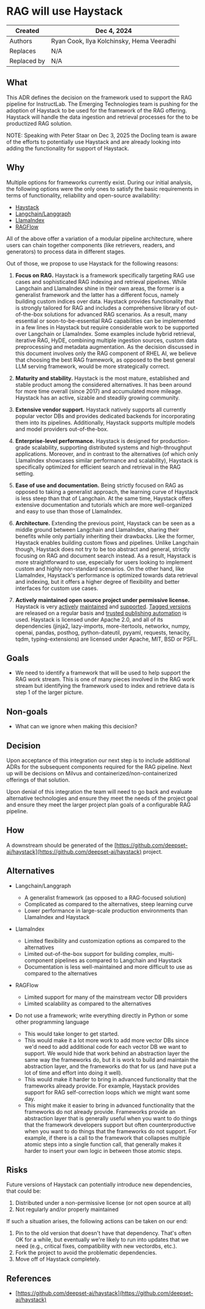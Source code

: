 # RAG  will use Haystack

| Created  | Dec 4, 2024 |
| -------- | -------- |
| Authors |  Ryan Cook, Ilya Kolchinsky, Hema Veeradhi |
| Replaces | N/A |
| Replaced by | N/A |

## What

This ADR defines the decision on the framework used to support the RAG pipeline for InstructLab. The Emerging Technologies team is pushing for the adoption of Haystack to be used for the framework of the RAG offering. Haystack will handle the data ingestion and retrieval processes for the to be productized RAG solution.

NOTE: Speaking with Peter Staar on Dec 3, 2025 the Docling team is aware of the efforts to potentially use Haystack and are already looking into adding the functionality for support of Haystack.

## Why

Multiple options for frameworks currently exist. During our initial analysis, the following options were the only ones to satisfy the basic requirements in terms of functionality, reliability and open-source availability:

- [Haystack](https://haystack.deepset.ai/)
- [Langchain/Langgraph](https://www.langchain.com/)
- [LlamaIndex](https://www.llamaindex.ai/)
- [RAGFlow](https://ragflow.io/)

All of the above offer a variation of a modular pipeline architecture, where users can chain together components (like retrievers, readers, and generators) to process data in different stages.

Out of those, we propose to use Haystack for the following reasons:

1. **Focus on RAG.** Haystack is a framework specifically targeting RAG use cases and sophisticated RAG indexing and retrieval pipelines. While Langchain and LlamaIndex shine in their own areas, the former is a generalist framework and the latter has a different focus, namely building custom indices over data. Haystack provides functionality that is strongly tailored for RAG and includes a comprehensive library of out-of-the-box solutions for advanced RAG scenarios. As a result, many essential or soon-to-be-essential RAG capabilities can be implemented in a few lines in Haystack but require considerable work to be supported over Langchain or LlamaIndex. Some examples include hybrid retrieval, iterative RAG, HyDE, combining multiple ingestion sources, custom data preprocessing and metadata augmentation. As the decision discussed in this document involves only the RAG component of RHEL AI, we believe that choosing the best RAG framework, as opposed to the best general LLM serving framework, would be more strategically correct.

2. **Maturity and stability.** Haystack is the most mature, established and stable product among the considered alternatives. It has been around for more time overall (since 2017) and accumulated more mileage. Haystack has an active, sizable and steadily growing community.

3. **Extensive vendor support.** Haystack natively supports all currently popular vector DBs and provides dedicated backends for incorporating them into its pipelines. Additionally, Haystack supports multiple models and model providers out-of-the-box.

4. **Enterprise-level performance.** Haystack is designed for production-grade scalability, supporting distributed systems and high-throughput applications. Moreover, and in contrast to the alternatives (of which only LlamaIndex showcases similar performance and scalability), Haystack is specifically optimized for efficient search and retrieval in the RAG setting.

5. **Ease of use and documentation.** Being strictly focused on RAG as opposed to taking a generalist approach, the learning curve of Haystack is less steep than that of Langchain. At the same time, Haystack offers extensive documentation and tutorials which are more well-organized and easy to use than those of LlamaIndex.

6. **Architecture.** Extending the previous point, Haystack can be seen as a middle ground between Langchain and LlamaIndex, sharing their benefits while only partially inheriting their drawbacks. Like the former, Haystack enables building custom flows and pipelines. Unlike Langchain though, Haystack does not try to be too abstract and general, strictly focusing on RAG and document search instead. As a result, Haystack is more straightforward to use, especially for users looking to implement custom and highly non-standard scenarios. On the other hand, like LlamaIndex, Haystack's performance is optimized towards data retrieval and indexing, but it offers a higher degree of flexibility and better interfaces for custom use cases.

7. **Actively maintained open source project under permissive license.** Haystack is very [actively](https://github.com/deepset-ai/haystack/pulse/monthly) [maintained](https://github.com/deepset-ai/haystack/issues?q=is%3Aissue+is%3Aclosed) and [supported](https://github.com/deepset-ai/haystack/discussions). [Tagged versions](https://github.com/deepset-ai/haystack/releases) are released on a regular basis and [trusted publishing automation](https://github.com/deepset-ai/haystack/actions/workflows/pypi_release.yml) is used. Haystack is licensed under Apache 2.0, and all of its dependencies (jinja2, lazy-imports, more-itertools, networkx, numpy, openai, pandas, posthog, python-dateutil, pyyaml, requests, tenacity, tqdm, typing-extensions) are licensed under Apache, MIT, BSD or PSFL.

## Goals

- We need to identify a framework that will be used to help support the RAG work stream. This is one of many pieces involved in the RAG work stream but identifying the framework used to index and retrieve data is step 1 of the larger picture.

## Non-goals

- What can we ignore when making this decision?

## Decision

Upon acceptance of this integration our next step is to include additional ADRs for the subsequent components required for the RAG pipeline. Next up will be decisions on Milvus and containerized/non-containerized offerings of that solution.

Upon denial of this integration the team will need to go back and evaluate alternative technologies and ensure they meet the needs of the project goal and ensure they meet the larger project plan goals of a configurable RAG pipeline.

## How

A downstream should be generated of the [https://github.com/deepset-ai/haystack](https://github.com/deepset-ai/haystack) project.

## Alternatives

- Langchain/Langgraph
  - A generalist framework (as opposed to a RAG-focused solution)
  - Complicated as compared to the alternatives, steep learning curve
  - Lower performance in large-scale production environments than LlamaIndex and Haystack

- LlamaIndex
  - Limited flexibility and customization options as compared to the alternatives
  - Limited out-of-the-box support for building complex, multi-component pipelines as compared to Langchain and Haystack
  - Documentation is less well-maintained and more difficult to use as compared to the alternatives

- RAGFlow
  - Limited support for many of the mainstream vector DB providers
  - Limited scalability as compared to the alternatives

- Do not use a framework; write everything directly in Python or some other programming language
  - This would take longer to get started.
  - This would make it a lot more work to add more vector DBs since we'd need to add additional code for each vector DB we want to support. We would hide that work behind an abstraction layer the same way the frameworks do, but it is work to build and maintain the abstraction layer, and the frameworks do that for us (and have put a lot of time and effort into doing it well).
  - This would make it harder to bring in advanced functionality that the frameworks already provide. For example, Haystack provides support for RAG self-correction loops which we might want some day.
  - This might make it easier to bring in advanced functionality that the frameworks do not already provide. Frameworks provide an abstraction layer that is generally useful when you want to do things that the framework developers support but often counterproductive when you want to do things that the frameworks do not support. For example, if there is a call to the framework that collapses multiple atomic steps into a single function call, that generally makes it harder to insert your own logic in between those atomic steps.

## Risks

Future versions of Haystack can potentially introduce new dependencies, that could be:

1. Distributed under a non-permissive license (or not open source at all)
2. Not regularly and/or properly maintained

If such a situation arises, the following actions can be taken on our end:

1. Pin to the old version that doesn't have that dependency. That's often OK for a while, but eventually we're likely to run into updates that we need (e.g., critical fixes, compatibility with new vectordbs, etc.).
2. Fork the project to avoid the problematic dependencies.
3. Move off of Haystack completely.

## References

- [https://github.com/deepset-ai/haystack](https://github.com/deepset-ai/haystack)
